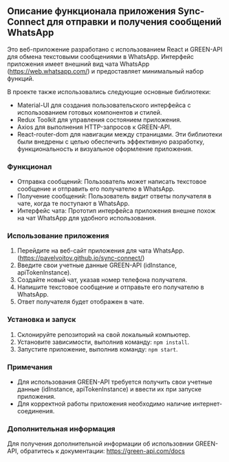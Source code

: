 ## Описание функционала приложения Sync-Connect для отправки и получения сообщений WhatsApp


Это веб-приложение разработано с использованием React и GREEN-API для обмена текстовыми сообщениями в WhatsApp.
Интерфейс приложения имеет внешний вид чата WhatsApp (https://web.whatsapp.com/) и предоставляет минимальный набор функций.

В проекте также использовались следующие основные библиотеки:

- Material-UI для создания пользовательского интерфейса с использованием готовых компонентов и стилей.
- Redux Toolkit для управления состоянием приложения.
- Axios для выполнения HTTP-запросов к GREEN-API.
- React-router-dom для навигации между страницами. 
Эти библиотеки были внедрены с целью обеспечить эффективную разработку, функциональность и визуальное оформление приложения.

### Функционал

- Отправка сообщений: Пользователь может написать текстовое сообщение и отправить его получателю в WhatsApp.
- Получение сообщений: Пользователь видит ответы получателя в чате, когда те поступают в WhatsApp.
- Интерфейс чата: Прототип интерфейса приложения внешне похож на чат WhatsApp для удобного использования.

### Использование приложения

1. Перейдите на веб-сайт приложения для чата WhatsApp. (https://pavelvoitov.github.io/sync-connect/)
2. Введите свои учетные данные GREEN-API (idInstance, apiTokenInstance).
3. Создайте новый чат, указав номер телефона получателя.
4. Напишите текстовое сообщение и отправьте его получателю в WhatsApp.
5. Ответ получателя будет отображен в чате.

### Установка и запуск

1. Склонируйте репозиторий на свой локальный компьютер.
2. Установите зависимости, выполнив команду: `npm install`.
3. Запустите приложение, выполнив команду: `npm start`.

### Примечания

- Для использования GREEN-API требуется получить свои учетные данные (idInstance, apiTokenInstance) и ввести их при запуске приложения.
- Для корректной работы приложения необходимо наличие интернет-соединения.

### Дополнительная информация

Для получения дополнительной информации об использовнии GREEN-API, обратитесь к документации: https://green-api.com/docs
